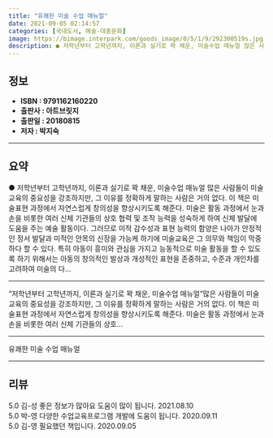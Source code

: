 ```yaml
---
title: "유쾌한 미술 수업 매뉴얼"
date: 2021-09-05 02:14:57
categories: [국내도서, 예술-대중문화]
image: https://bimage.interpark.com/goods_image/0/5/1/9/292300519s.jpg
description: ● 저학년부터 고학년까지, 이론과 실기로 꽉 채운, 미술수업 매뉴얼 많은 사람들이 미술 교육의 중요성을 강조하지만, 그 이유를 정확하게 말하는 사람은 거의 없다. 이 책은 미술표현 과정에서 자연스럽게 창의성을 향상시키도록 해준다. 미술은 활동 과정에서 눈과 손을 비롯한 여러 신체
---
```


## **정보**

- **ISBN : 9791162160220**
- **출판사 : 아트브릿지**
- **출판일 : 20180815**
- **저자 : 박지숙**

------



## **요약**

●  저학년부터 고학년까지, 이론과 실기로 꽉 채운, 미술수업 매뉴얼 많은 사람들이 미술 교육의 중요성을 강조하지만, 그 이유를 정확하게 말하는 사람은 거의 없다. 이 책은 미술표현 과정에서 자연스럽게 창의성을 향상시키도록  해준다.  미술은 활동 과정에서 눈과 손을 비롯한 여러 신체 기관들의 상호 협력 및 조작 능력을 성숙하게 하여 신체 발달에 도움을 주는 예술 활동이다. 그러므로 미적 감수성과 표현 능력의 함양은 나아가 안정적인 정서 발달과 미적인 안목의 신장을 가능케 하기에 미술교육은 그 의무와 책임이 막중하다 할 수 있다. 특히 아동이 흥미와 관심을 가지고 능동적으로 미술 활동을 할 수 있도록 하기 위해서는 아동의 창의적인 발상과 개성적인 표현을 존중하고, 수준과 개인차를 고려하여 미술의 다...

------

“저학년부터 고학년까지, 이론과 실기로 꽉 채운,
미술수업 매뉴얼”많은 사람들이 미술 교육의 중요성을 강조하지만, 그 이유를 정확하게 말하는 사람은 거의 없다. 이 책은 미술표현 과정에서 자연스럽게 창의성을 향상시키도록  해준다. 
 미술은 활동 과정에서 눈과 손을 비롯한 여러 신체 기관들의 상호... 

------


유쾌한 미술 수업 매뉴얼 

------


## **리뷰** 

5.0 김-성 좋은 정보가 많아요 도움이 많이 됩니다. 2021.08.10 <br/>5.0 박-영 다양한 수업교육프로그램 개발에 도움이 됩니다. 2020.09.11 <br/>5.0 김-영 필요했던 책입니다. 2020.09.05 <br/>